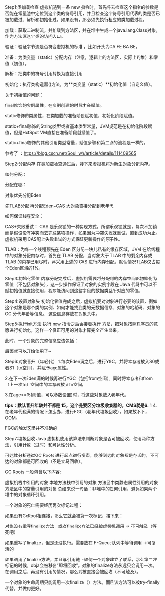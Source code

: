 Step1:类加载检查
虚拟机遇到⼀条 new 指令时，⾸先将去检查这个指令的参数是否能在常量池中定位到这个类的符号引⽤，并且检查这个符号引⽤代表的类是否已被加载过、解析和初始化过。如果没有，那必须先执⾏相应的类加载过程。

加载：获取二进制流，并加载到方法区，并在堆中生成一个java.lang.Class对象,作为方法区这个类的访问入口。

验证：验证字节流是否符合虚拟机的标准 ，比如开头为CA FE BA BE。

准备：为类变量（static）分配内存（注意，逻辑上的方法区，实际上的堆）和零值（初值）。

解析：把类中的符号引用转换为直接引用

初始化：执行类构造器()方法，为**类变量（static）**初始化值（自定义值）。

关于初始值的问题：

final修饰的实例属性，在实例创建的时候才会赋值。

static修饰的类属性，在类加载的准备阶段赋初值，初始化阶段赋值。

static+final修饰的String类型或者基本类型常量，JVM规范是在初始化阶段赋值，但是HotSpot VM直接在准备阶段就赋值了。

static+final修饰的其他引用类型常量，赋值步骤和第二点的流程是一样的。

参考了 ：https://blog.csdn.net/Soul_wh/article/details/111409565

Step2:分配内存
在类加载检查通过后，接下来虚拟机将为新⽣对象分配内存。

如何分配：



分配在哪：

对象优先分配Eden

先TLAB分配
再分配Eden+CAS
大对象直接分配到老年代


如何保证线程安全：

CAS+失败重试： CAS 是乐观锁的⼀种实现⽅式。所谓乐观锁就是，每次不加锁⽽是假设没有冲突⽽去完成某项操作，如果因为冲突失败就重试，直到成功为⽌。虚拟机采⽤ CAS配上失败重试的⽅式保证更新操作的原⼦性。

TLAB：为每⼀个线程预先在 Eden 区分配⼀块⼉私有的缓存区域，JVM 在给线程中的对象分配内存时，⾸先在 TLAB 分配，当对象⼤于 TLAB 中的剩余内存或 TLAB 的内存已⽤尽时，再采⽤上述的 CAS 进⾏内存分配。默认情况TLAB仅占每个Eden区域的1%。

Step3:初始化零值
内存分配完成后，虚拟机需要将分配到的内存空间都初始化为零值（不包括对象头），这⼀步操作保证了对象的实例字段在 Java 代码中可以不赋初始值就直接使⽤，程序能访问到这些字段的数据类型所对应的零值。

Step4:设置对象头
初始化零值完成之后，虚拟机要对对象进⾏必要的设置，例如这个对象是哪个类的实例、如何才能找到类的元数据信息、对象的哈希码、对象的 GC 分代年龄等信息。 这些信息存放在对象头中。

Step5:执⾏init⽅法
执⾏ new 指令之后会接着执⾏ ⽅法，把对象按照程序员的意愿进⾏初始化，这样⼀个真正可⽤的对象才算完全产⽣出来。

此时，一个对象的完整信息应该包括：



后面就可以开始使用了~

Step6:对象晋升（年轻代）
1.每次Eden满之后，进行YGC，并将幸存者放入S0或者S1（to空间），并赋予age属性。

2.在下一次Eden满的时候再进行YGC（包括from空间），同时将幸存者和from（上一次to）空间中的幸存者放入to空间。

3.在age>=15(阈值，可以参数设置)时，将这些对象放入老年代。

**tips：默认晋升年龄并不都是 15，这个是要区分垃圾收集器的，CMS就是6.**
1
4.在老年代也满的情况下怎么办，进行FGC（老年代垃圾回收），如果放不下，OOM。

FGC的触发这里并不准确的


Step7:垃圾回收
Java 虚拟机使用该算法来判断对象是否可被回收，使用两种方法，引用计数（过时）和可达性分析。

可达性分析通过GC Roots 进行起点进行搜索，能够到达的对象都是存活的，不可达的对象都是可回收的（不是立马回收）。

GC Roots 一般包含以下内容:

虚拟机栈中引用的对象
本地方法栈中引用的对象
方法区中类静态属性引用的对象
方法区中的常量引用的对象
总结来说一句话：非堆中的任何引用，避免如果两个堆中的对象循环引用。

一个对象的死亡需要经历两次标记过程：

如果没有GcRoot相连接，那么它就会被第一次标记，接下来：

对象没有重写finalize方法，或者finalize方法已经被虚拟机调用 -> 不可触及（等死吧）

如果重写了finalize，但是还没执行。需要放在 F-Queue队列中等待调用 ->可复活的

如果调用了finalize方法，并且与引用链上如何一个对象建立了联系，那么第二次标记的时候，obja会被移出“即将回收”。对象的finalize方法永远只会调用一次。在调用之后，再没有引用的情况，那么对被直接会被回收（不可触及）。

一个对象的生命周期只能调用一次finalize（）方法。而且该方法可以被try-finally代替，并做的更好。

